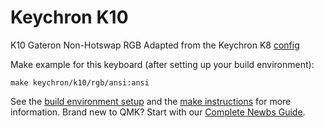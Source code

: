 # Keychron K10

K10 Gateron Non-Hotswap RGB
Adapted from the Keychron K8 [config](https://github.com/SonixQMK/qmk_firmware/tree/sn32_develop/keyboards/keychron/k8) 

Make example for this keyboard (after setting up your build environment):

    make keychron/k10/rgb/ansi:ansi

See the [build environment setup](https://docs.qmk.fm/#/getting_started_build_tools) and the [make instructions](https://docs.qmk.fm/#/getting_started_make_guide) for more information. Brand new to QMK? Start with our [Complete Newbs Guide](https://docs.qmk.fm/#/newbs).
